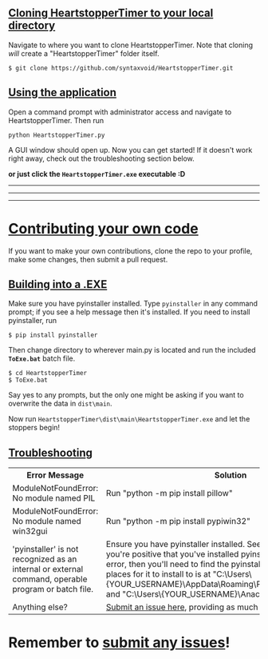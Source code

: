 ## [Cloning HeartstopperTimer to your local directory][100]
Navigate to where you want to clone HeartstopperTimer. Note that cloning *will* create a "HeartstopperTimer" folder itself.

```
$ git clone https://github.com/syntaxvoid/HeartstopperTimer.git
```

## [Using the application][101]
Open a command prompt with administrator access and navigate to HeartstopperTimer. Then run
```
python HeartstopperTimer.py
```
A GUI window should open up. Now you can get started! If it doesn't work right away, check out the troubleshooting section below.

__**or just click the `HeartstopperTimer.exe` executable :D**__


---
---
---

# [Contributing your own code][103]
If you want to make your own contributions, clone the repo to your profile, make some changes, then submit a pull request.


## [Building into a .EXE][999]

Make sure you have pyinstaller installed. Type `pyinstaller` in any command prompt; if you see a help message then it's installed. If you need to install pyinstaller, run
```
$ pip install pyinstaller
```

Then change directory to wherever main.py is located and run the included **`ToExe.bat`** batch file.
```
$ cd HeartstopperTimer
$ ToExe.bat
```
Say yes to any prompts, but the only one might be asking if you want to overwrite the data in `dist\main`. 

Now run `HeartstopperTimer\dist\main\HeartstopperTimer.exe` and let the stoppers begin!

## [Troubleshooting][102]

<table>
  <tbody>
    <tr>
      <th align="center">Error Message</th>
      <th align="center">Solution</th>
    </tr>
    <tr>
      <td>ModuleNotFoundError: No module named PIL</td>
      <td>Run "python -m pip install pillow"</td>
    </tr>
    <tr>
      <td>ModuleNotFoundError: No module named win32gui</td>
      <td>Run "python -m pip install pypiwin32"</td>
    </tr>
    <tr>
    <td>'pyinstaller' is not recognized as an internal or external command,
operable program or batch file.</td>
    <td>Ensure you have pyinstaller installed. See build section above. If you're positive that you've installed pyinstaller and still see the error, then you'll need to find the pyinstaller script. Twp popular places for it to install to is at "C:\Users\{YOUR_USERNAME}\AppData\Roaming\Python\Python38\Scripts" and "C:\Users\{YOUR_USERNAME}\Anaconda3\Scripts\</td>
    </tr>
    <tr>
      <td>Anything else?</td>
      <td><a href="https://github.com/SyntaxVoid/HeartstopperTimer/issues/new">Submit an issue here</a>, providing as much detail as possible. </td>
    </tr>
  </tbody>
</table>


# Remember to [submit any issues][1]!


[1]: https://github.com/SyntaxVoid/HeartstopperTimer/issues/new

[100]: https://github.com/SyntaxVoid/HeartstopperTimer#cloning-heartstoppertimer-to-your-local-directory
[101]: https://github.com/SyntaxVoid/HeartstopperTimer#using-the-application
[102]: https://github.com/SyntaxVoid/HeartstopperTimer#troubleshooting
[103]: https://github.com/SyntaxVoid/HeartstopperTimer#contributing-your-own-code
[999]: https://github.com/SyntaxVoid/HeartstopperTimer#building-into-a-exe
